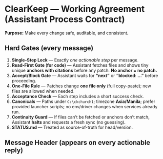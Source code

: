 # ClearKeep — Working Agreement (Assistant Process Contract)

**Purpose:** Make every change safe, auditable, and consistent.

## Hard Gates (every message)
1) **Single-Step Lock** — Exactly *one actionable step* per message.
2) **Read-First Gate (for code)** — Assistant fetches files and shows tiny unique **anchors with citations** before any patch. **No anchor = no patch.**
3) **Accept/Block Gate** — Assistant waits for **“next”** or **“blocked: …”** before proceeding.
4) **One-File Rule** — Patches change **one file only** (full copy-paste); new files are allowed when needed.
5) **Acceptance Check** — Each step includes a short success check.
6) **Canonicals** — Paths under `C:\ckchurch1`; timezone **Asia/Manila**; prefer provided launcher scripts; no env/driver changes when services already run.
7) **Continuity Guard** — If files can’t be fetched or anchors don’t match, Assistant **halts** and requests a fresh sync (no guessing).
8) **STATUS.md** — Treated as source-of-truth for head/version.

## Message Header (appears on every actionable reply)
